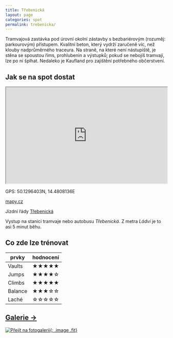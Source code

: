 ```yaml
---
title: Třebenická
layout: page
categories: spot
permalink: trebenicka/
---
```


Tramvajová zastávka pod úrovní okolní zástavby s bezbariérovým (rozuměj: parkourovým) přístupem. Kvalitní beton, který vydrží zaručeně víc, než klouby nadprůměrného traceura. Na straně, na které není nástupiště, je stěna se spoustou říms, prohlubenin a výstupků; pokud se nebojíš tramvají, lze po ní šplhat. Nedaleko je Kaufland pro zajištění potřebného občerstvení.


## Jak se na spot dostat

<iframe width="100%" height="300" src="https://www.google.com/maps/embed/v1/place?zoom=14&q=50.1296403N, 14.4808136E&key=AIzaSyAZNXlZoYrkgR4P9ZNMlyukmqrnvc1hWXM"></iframe>

GPS: 50.1296403N, 14.4808136E

[mapy.cz](https://mapy.cz/s/uSvP)

Jízdní řády [Třebenická](http://jizdnirady.idnes.cz/pid/spojeni/?t=Třebenická)

Vystup na stanici tramvaje nebo autobusu _Třebenická_. Z metra _Ládví_ je to asi 5 minut běhu.

## Co zde lze trénovat

|  prvky  | hodnocení |
|---------|-----------|
| Vaults  | ★★★★★     |
| Jumps   | ★★★★☆     |
| Climbs  | ★★★★★     |
| Balance | ★★★☆☆     |
| Laché   | ☆☆☆☆☆     |

## [Galerie →](/galerie/trebenicka)

[![Přejít na fotogalerii](https://lh3.googleusercontent.com/NtdT2prYxrK2bPMys-YxrtIGWPRFjE990xakUJ4zcguZ5xKMNOgfxUXlGUdyIiNWlVbDGf5mXRz_jAsKp1tNmBrhJa0PdlggafYxTaO9IOUh0XY_tP2aqvtdQp57m4P2LK_37iTCcovBjr7jbScOZ9i3o_rsCu7g3mXyhbDNdKcja62Qtm3UV62RNpDcecgHln2C20ECTw0uj7AX5nZvQsg7_ifsoK3WCNgloi8aY-JWRxrI6Yk50e-AJFRmD4iMSgm2X_gQuDLp1U-TIvUPi1o9BO2Rs0QdLNbI4F0XHBQAVwaL3Dy-cMUESEqZko0c2UBKG63_pQEhGpRE_bS-uIN31xQ73L6dlRVn6vBblY7kdGqKSrSDdNyBSo2TcfzeDiahKDX7uZvgOxbk4SR2yoHFwx2foVDRVdNXZk4ph5zRpjKRdxEZqYHBCLQ8QKYii4-56uEhlbFzi5_1YbrySkCkyuSSdfaLByx_SXiAaOgOp2Fo7pOZgj1QTB0x2fsBSBN8qt3LlJqFUb-tEloQvJ7lTqXC8JAE830bDPhHvkF4qDWTmPgxZIKYZ1TyG4JQCfz2=w1263-h947-no){: .image .fit}](/galerie/trebenicka)


<link rel="image_src" href="https://lh3.googleusercontent.com/NtdT2prYxrK2bPMys-YxrtIGWPRFjE990xakUJ4zcguZ5xKMNOgfxUXlGUdyIiNWlVbDGf5mXRz_jAsKp1tNmBrhJa0PdlggafYxTaO9IOUh0XY_tP2aqvtdQp57m4P2LK_37iTCcovBjr7jbScOZ9i3o_rsCu7g3mXyhbDNdKcja62Qtm3UV62RNpDcecgHln2C20ECTw0uj7AX5nZvQsg7_ifsoK3WCNgloi8aY-JWRxrI6Yk50e-AJFRmD4iMSgm2X_gQuDLp1U-TIvUPi1o9BO2Rs0QdLNbI4F0XHBQAVwaL3Dy-cMUESEqZko0c2UBKG63_pQEhGpRE_bS-uIN31xQ73L6dlRVn6vBblY7kdGqKSrSDdNyBSo2TcfzeDiahKDX7uZvgOxbk4SR2yoHFwx2foVDRVdNXZk4ph5zRpjKRdxEZqYHBCLQ8QKYii4-56uEhlbFzi5_1YbrySkCkyuSSdfaLByx_SXiAaOgOp2Fo7pOZgj1QTB0x2fsBSBN8qt3LlJqFUb-tEloQvJ7lTqXC8JAE830bDPhHvkF4qDWTmPgxZIKYZ1TyG4JQCfz2=w1263-h947-no" />